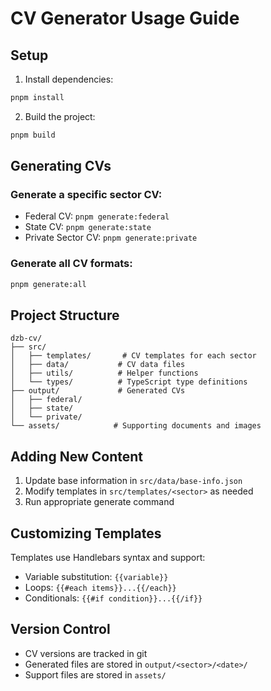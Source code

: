 # CV Generator Usage Guide

## Setup
1. Install dependencies:
```bash
pnpm install
```

2. Build the project:
```bash
pnpm build
```

## Generating CVs

### Generate a specific sector CV:
- Federal CV: `pnpm generate:federal`
- State CV: `pnpm generate:state`
- Private Sector CV: `pnpm generate:private`

### Generate all CV formats:
```bash
pnpm generate:all
```

## Project Structure

```
dzb-cv/
├── src/
│   ├── templates/       # CV templates for each sector
│   ├── data/           # CV data files
│   ├── utils/          # Helper functions
│   └── types/          # TypeScript type definitions
├── output/             # Generated CVs
│   ├── federal/
│   ├── state/
│   └── private/
└── assets/            # Supporting documents and images
```

## Adding New Content

1. Update base information in `src/data/base-info.json`
2. Modify templates in `src/templates/<sector>` as needed
3. Run appropriate generate command

## Customizing Templates

Templates use Handlebars syntax and support:
- Variable substitution: `{{variable}}`
- Loops: `{{#each items}}...{{/each}}`
- Conditionals: `{{#if condition}}...{{/if}}`

## Version Control

- CV versions are tracked in git
- Generated files are stored in `output/<sector>/<date>/`
- Support files are stored in `assets/`
